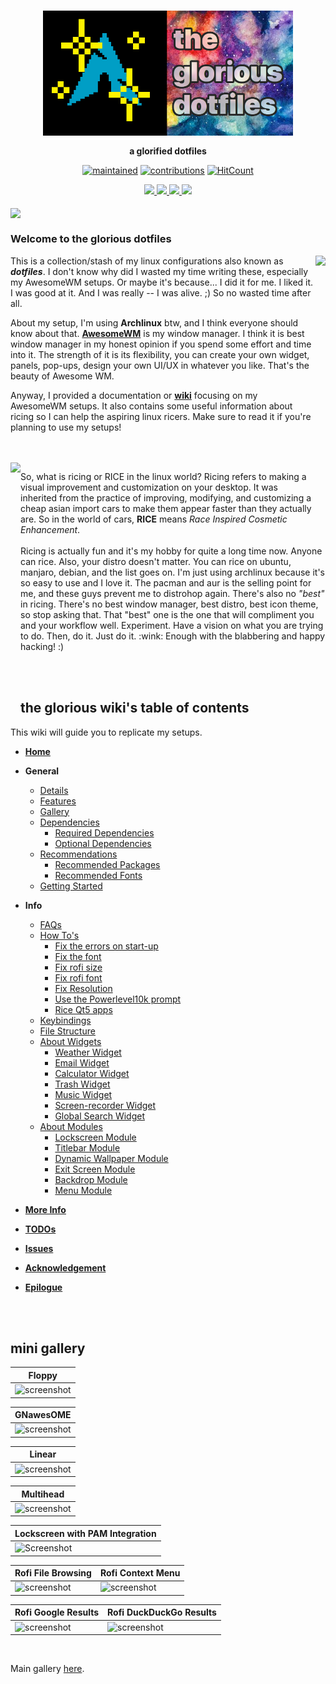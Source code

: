 <div align="center">
    <h3>
    	<img src="images/banner-glorious.png" align="center" height="200px">
    </h3>
    <p align="center">
    	<strong>
    		a glorified dotfiles
    	</strong>
    </p>
</div>

<div align="center">
	
[![maintained](https://img.shields.io/maintenance/yes/2020?label=maintained&style=flat-square)](https://github.com/manilarome/the-glorious-dotfiles/commits/master) [![contributions](https://img.shields.io/badge/contribution-welcome-brightgreen&?style=flat-square)](https://github.com/manilarome/the-glorious-dotfiles/pulls) [![HitCount](http://hits.dwyl.com/manilarome/Glorified-Dotfiles.svg)](http://hits.dwyl.com/manilarome/the-glorified-dotfiles)

</div>

<div align="center">
	<a href="https://github.com/manilarome/the-glorious-dotfiles/wiki">
		<img src="images/button-wiki.png" width="100px">
	</a>
	<a href="https://github.com/manilarome/the-glorious-dotfiles/wiki/Dependencies">
		<img src="images/button-depends.png" width="100px">
	</a>
	<a href="https://github.com/manilarome/the-glorious-dotfiles/wiki/Getting-Started">
		<img src="images/button-install.png" width="100px">
	</a>
	<a href="https://github.com/manilarome/the-glorious-dotfiles/wiki/Gallery">
		<img src="images/button-gallery.png" width="100px">
	</a>
	<br><br>
</div>

<img src="images/setup-big.png" align="center">

<br>

### Welcome to the glorious dotfiles

<img src="images/setups.png" align="right" height="400px">

<p align="left">
This is a collection/stash of my linux configurations also known as <b><i>dotfiles</i></b>. I don't know why did I wasted my time writing these, especially my AwesomeWM setups. Or maybe it's because... I did it for me. I liked it. I was good at it. And I was really -- I was alive. ;) So no wasted time after all.

About my setup, I'm using **Archlinux** btw, and I think everyone should know about that. **[AwesomeWM](https://awesomewm.org/)** is my window manager. I think it is best window manager in my honest opinion if you spend some effort and time into it.  The strength of it is its flexibility, you can create your own widget, panels, pop-ups, design your own UI/UX in whatever you like. That's the beauty of Awesome WM.

Anyway, I provided a documentation or **[wiki](https://github.com/manilarome/the-glorious-dotfiles/wiki)** focusing on my AwesomeWM setups. It also contains some useful information about ricing so I can help the aspiring linux ricers. Make sure to read it if you're planning to use my setups!
</p>

<br>
<br>

<img src="images/setups2.png" align="left" height="400px">
<p align="left">
So, what is ricing or RICE in the linux world? Ricing refers to making a visual improvement and customization on your desktop. It was inherited from the practice of improving, modifying, and customizing a cheap asian import cars to make them appear faster than they actually are. So in the world of cars, <b>RICE</b> means <i>Race Inspired Cosmetic Enhancement</i>.
<br>
<br>
Ricing is actually fun and it's my hobby for quite a long time now. Anyone can rice. Also, your distro doesn't matter. You can rice on ubuntu, manjaro, debian, and the list goes on. I'm just using archlinux because it's so easy to use and I love it. The pacman and aur is the selling point for me, and these guys prevent me to distrohop again. There's also no <i>"best"</i> in ricing. There's no best window manager, best distro, best icon theme, so stop asking that. That "best" one is the one that will compliment you and your workflow well. Experiment. Have a vision on what you are trying to do. Then, do it. Just do it. :wink: Enough with the blabbering and happy hacking! :)
</p>

<br>
<br>

## the glorious wiki's table of contents
This wiki will guide you to replicate my setups.

-   **[Home](https://github.com/manilarome/the-glorious-dotfiles/wiki)**

-   **General**

	- [Details](https://github.com/manilarome/the-glorious-dotfiles/wiki/Details)
	- [Features](https://github.com/manilarome/the-glorious-dotfiles/wiki/Features)
	- [Gallery](https://github.com/manilarome/the-glorious-dotfiles/wiki/Gallery)
	- [Dependencies](https://github.com/manilarome/the-glorious-dotfiles/wiki/Dependencies)
		- [Required Dependencies](https://github.com/manilarome/the-glorious-dotfiles/wiki/Dependencies#required-dependencies)
		- [Optional Dependencies](https://github.com/manilarome/the-glorious-dotfiles/wiki/Dependencies#optional-dependencies)
	- [Recommendations](https://github.com/manilarome/the-glorious-dotfiles/wiki/Recommended)
		- [Recommended Packages](https://github.com/manilarome/the-glorious-dotfiles/wiki/Recommended#recommended-packages)
		- [Recommended Fonts](https://github.com/manilarome/the-glorious-dotfiles/wiki/Recommended#recommended-fonts)
	- [Getting Started](https://github.com/manilarome/the-glorious-dotfiles/wiki/Getting-Started)

-   **Info**

	- [FAQs](https://github.com/manilarome/the-glorious-dotfiles/wiki/FAQs)  
	- [How To's](https://github.com/manilarome/the-glorious-dotfiles/wiki/How-Tos)  
		- [Fix the errors on start-up](https://github.com/manilarome/the-glorious-dotfiles/wiki/How-Tos#fix-the-errors-on-start-up)  
		- [Fix the font](https://github.com/manilarome/the-glorious-dotfiles/wiki/How-Tos#fix-font)  
		- [Fix rofi size](https://github.com/manilarome/the-glorious-dotfiles/wiki/How-Tos#fix-rofi-application-menu-size)  
		- [Fix rofi font](https://github.com/manilarome/the-glorious-dotfiles/wiki/How-Tos#fix-rofi-font)  
		- [Fix Resolution](https://github.com/manilarome/the-glorious-dotfiles/wiki/How-Tos#fix-resolution)  
		- [Use the Powerlevel10k prompt](https://github.com/manilarome/the-glorious-dotfiles/wiki/How-Tos#use-the-powerlevel10k-prompt)  
		- [Rice Qt5 apps](https://github.com/manilarome/the-glorious-dotfiles/wiki/How-Tos#rice-qt5-apps-on-non-plasma-environment)  
	- [Keybindings](https://github.com/manilarome/the-glorious-dotfiles/wiki/Keybindings)  
	- [File Structure](https://github.com/manilarome/the-glorious-dotfiles/wiki/File-Structure)  
	- [About Widgets](https://github.com/manilarome/the-glorious-dotfiles/wiki/About-Widgets)  
		- [Weather Widget](https://github.com/manilarome/the-glorious-dotfiles/wiki/About-Widgets#weather-widget)  
		- [Email Widget](https://github.com/manilarome/the-glorious-dotfiles/wiki/About-Widgets#email-widget)  
		- [Calculator Widget](https://github.com/manilarome/the-glorious-dotfiles/wiki/About-Widgets#calculator-widget)  
		- [Trash Widget](https://github.com/manilarome/the-glorious-dotfiles/wiki/About-Widgets#trash-widget)  
		- [Music Widget](https://github.com/manilarome/the-glorious-dotfiles/wiki/About-Widgets#music-widget)  
		- [Screen-recorder Widget](https://github.com/manilarome/the-glorious-dotfiles/wiki/About-Widgets#screen-recorder-widget)  
		- [Global Search Widget](https://github.com/manilarome/the-glorious-dotfiles/wiki/About-Widgets#global-search-rofi)  
	- [About Modules](https://github.com/manilarome/the-glorious-dotfiles/wiki/About-Modules)  
		- [Lockscreen Module](https://github.com/manilarome/the-glorious-dotfiles/wiki/About-Modules#lockscreen-module)  
		- [Titlebar Module](https://github.com/manilarome/the-glorious-dotfiles/wiki/About-Modules#titlebar-module)  
		- [Dynamic Wallpaper Module](https://github.com/manilarome/the-glorious-dotfiles/wiki/About-Modules#dynamic-wallpaper-module)  
		- [Exit Screen Module](https://github.com/manilarome/the-glorious-dotfiles/wiki/About-Modules#exit-screen-module)  
		- [Backdrop Module](https://github.com/manilarome/the-glorious-dotfiles/wiki/About-Modules#backdrop-module)  
		- [Menu Module](https://github.com/manilarome/the-glorious-dotfiles/wiki/About-Modules#menu-module)  

-   **[More Info](https://github.com/manilarome/the-glorious-dotfiles/wiki/More)**

-   **[TODOs](https://github.com/manilarome/the-glorious-dotfiles/wiki/TODOs)**

-   **[Issues](https://github.com/manilarome/the-glorious-dotfiles/wiki/Issues)**

-   **[Acknowledgement](https://github.com/manilarome/the-glorious-dotfiles/wiki/Acknowledgement)**

-   **[Epilogue](https://github.com/manilarome/the-glorious-dotfiles/wiki/Epilogue)**

<br>
<br>

## mini gallery

| Floppy |
| --- |
| ![screenshot](https://raw.githubusercontent.com/wiki/manilarome/the-glorious-dotfiles/images/setups/floppy/dirty.png) |

| GNawesOME |
| --- |
| ![screenshot](https://raw.githubusercontent.com/wiki/manilarome/the-glorious-dotfiles/images/setups/gnawesome/today.png) |

| Linear |
| --- |
| ![screenshot](https://raw.githubusercontent.com/wiki/manilarome/the-glorious-dotfiles/images/setups/linear/busier.png) |

| Multihead |
| --- |
| ![screenshot](https://raw.githubusercontent.com/wiki/manilarome/the-glorious-dotfiles/images/multihead.png) |

| Lockscreen with **PAM Integration**|
| --- |
| ![Screenshot](https://raw.githubusercontent.com/wiki/manilarome/the-glorious-dotfiles/images/setups/floppy/lockscreen.png) |

| Rofi File Browsing | Rofi Context Menu |
| --- | --- |
| ![screenshot](https://raw.githubusercontent.com/wiki/manilarome/the-glorious-dotfiles/images/widgets/rofi-global-main.png) | ![screenshot](https://raw.githubusercontent.com/wiki/manilarome/the-glorious-dotfiles/images/widgets/rofi-global-menu.png) |

| Rofi Google Results | Rofi DuckDuckGo Results |
| --- | --- |
| ![screenshot](https://raw.githubusercontent.com/wiki/manilarome/the-glorious-dotfiles/images/widgets/rofi-web-google.png) | ![screenshot](https://raw.githubusercontent.com/wiki/manilarome/the-glorious-dotfiles/images/widgets/rofi-web-ddg.png) |

<br>

Main gallery [here](https://github.com/manilarome/the-glorious-dotfiles/wiki/Gallery).
